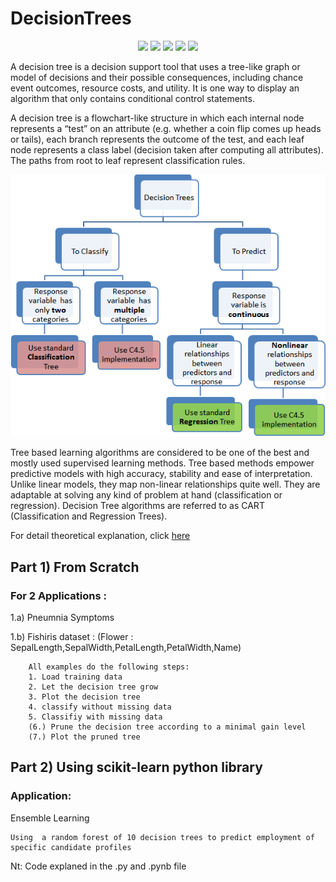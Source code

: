 # DecisionTrees

<div align="center">
<img src="https://img.shields.io/github/license/VedantKhairnar/DecisionTrees">	
<img src="https://img.shields.io/github/stars/VedantKhairnar/DecisionTrees">
<img src="https://img.shields.io/github/forks/VedantKhairnar/DecisionTrees">
<img src="https://img.shields.io/github/issues/VedantKhairnar/DecisionTrees">
<img src="https://img.shields.io/badge/PRs-welcome-informational">
</div>

A decision tree is a decision support tool that uses a tree-like graph or model of decisions and their possible consequences, including chance event outcomes, resource costs, and utility. It is one way to display an algorithm that only contains conditional control statements.

A decision tree is a flowchart-like structure in which each internal node represents a “test” on an attribute (e.g. whether a coin flip comes up heads or tails), each branch represents the outcome of the test, and each leaf node represents a class label (decision taken after computing all attributes). The paths from root to leaf represent classification rules.

![Snap](https://github.com/VedantKhairnar/DecisionTrees/blob/master/img/dtree.png)


Tree based learning algorithms are considered to be one of the best and mostly used supervised learning methods. Tree based methods empower predictive models with high accuracy, stability and ease of interpretation. Unlike linear models, they map non-linear relationships quite well. They are adaptable at solving any kind of problem at hand (classification or regression). Decision Tree algorithms are referred to as CART (Classification and Regression Trees).

For detail theoretical explanation, click [here](https://medium.com/greyatom/decision-trees-a-simple-way-to-visualize-a-decision-dc506a403aeb)

## Part 1) From Scratch
        
  ### For 2 Applications : 
        
   1.a) Pneumnia Symptoms
        
   1.b) Fishiris dataset : (Flower : SepalLength,SepalWidth,PetalLength,PetalWidth,Name)
        
        All examples do the following steps:
        1. Load training data
        2. Let the decision tree grow
        3. Plot the decision tree
        4. classify without missing data
        5. Classifiy with missing data
        (6.) Prune the decision tree according to a minimal gain level
        (7.) Plot the pruned tree
        
## Part 2) Using scikit-learn python library
   ###     Application:  
   
   Ensemble Learning
    
    Using  a random forest of 10 decision trees to predict employment of specific candidate profiles
   
   Nt: Code explaned in the .py and .pynb file
